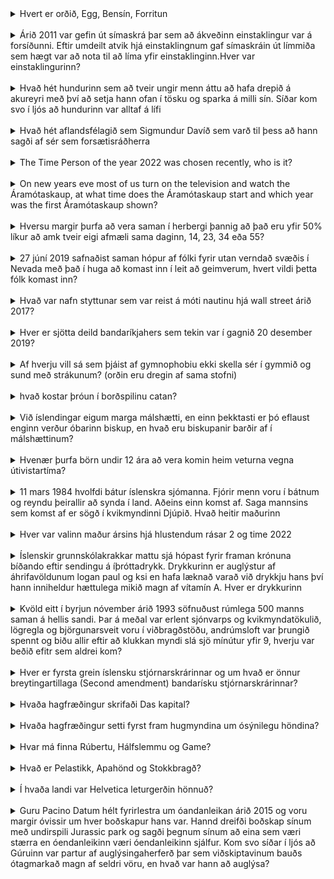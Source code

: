 
<details>
<summary>Hvert er orðið, Egg, Bensín, Forritun</summary>
Skel (Shell) Valdi
</details>
<br>  
<details>
<summary>Árið 2011 var gefin út símaskrá þar sem að ákveðinn einstaklingur var á forsíðunni. Eftir umdeilt atvik hjá einstaklingnum gaf símaskráin út límmiða sem hægt var að nota til að líma yfir einstaklinginn.Hver var einstaklingurinn?</summary>
Eigill Einarsson Valdi
</details>
  <br>
<details>
<summary>Hvað hét hundurinn sem að tveir ungir menn áttu að hafa drepið á akureyri með því að setja hann ofan í tösku og sparka á milli sín. Síðar kom svo í ljós að hundurinn var alltaf á lífi</summary>
Lúkas Valdi
</details>
<br> 

<details>
<summary>Hvað hét aflandsfélagið sem Sigmundur Davíð sem varð til þess að hann sagði af sér sem forsætisráðherra</summary>
Wintris Valdi
</details>
<br>

<details>
<summary>The Time Person of the year 2022 was chosen recently, who is it?</summary>
Volodimir Zelensky Valdi
</details>
<br>

<details>
<summary>On new years eve most of us turn on the television and watch the Áramótaskaup, at what time does the Áramótaskaup start and which year was the first Áramótaskaup shown?</summary>
1966 and 22:30 Valdi
</details>
<br>

<details>
<summary>Hversu margir þurfa að vera saman í herbergi þannig að það eru yfir 50% líkur að amk tveir eigi afmæli sama daginn, 14, 23, 34 eða 55?</summary>
23 Halli
</details>
<br>

<details>
<summary>27 júní 2019 safnaðist saman hópur af fólki fyrir utan verndað svæðis í Nevada með það í huga að komast inn í leit að geimverum, hvert vildi þetta fólk komast inn?</summary>
Area 51 Halli
</details>
<br>

<details>
<summary>Hvað var nafn styttunar sem var reist á móti nautinu hjá wall street árið 2017?</summary>
Fearless Girl Halli
</details>
<br>

<details>
<summary>Hver er sjötta deild bandaríkjahers sem tekin var í gagnið 20 desember 2019?</summary>
Space Force Halli
</details>
<br>

<details>
<summary>Af hverju vill sá sem þjáist af gymnophobiu ekki skella sér í gymmið og sund með strákunum? (orðin eru dregin af sama stofni)</summary>
Hræðsla við nekt (Eigin og annarra) Jói
</details>
<br>

<details>
<summary>hvað kostar þróun í borðspilinu catan?</summary>
Kind, Stein og Hey Halli
</details>
<br>

<details>
<summary>Við íslendingar eigum marga málshætti, en einn þekktasti er þó eflaust enginn verður óbarinn biskup, en hvað eru biskupanir barðir af í málshættinum?</summary>
Bókum Halli
</details>
<br>

<details>
<summary>Hvenær þurfa börn undir 12 ára að vera komin heim veturna vegna útivistartíma?</summary>
átta Halli
</details>
<br>

<details>
<summary>11 mars 1984 hvolfdi bátur íslenskra sjómanna. Fjórir menn voru í bátnum og reyndu þeirallir að synda í land. Aðeins einn komst af. Saga mannsins sem komst af er sögð í kvikmyndinni Djúpið. Hvað heitir maðurinn</summary>
Guðlaugur Friðriksson Halli
</details>
<br>

<details>
<summary>Hver var valinn maður ársins hjá hlustendum rásar 2 og time 2022</summary>
Haraldur þorleifsson, zelensky Halli
</details>
<br>

<details>
<summary>Íslenskir grunnskólakrakkar mattu sjá hópast fyrir framan krónuna bíðando eftir sendingu á íþróttadrykk. Drykkurinn er auglýstur af áhrifavöldunum logan paul og ksi en hafa læknað varað við drykkju hans því hann inniheldur hættulega mikið magn af vítamín A. Hver er drykkurinn</summary>
Prime Halli
</details>
<br>

<details>
<summary>Kvöld eitt í byrjun nóvember árið 1993 söfnuðust rúmlega 500 manns saman á hellis sandi. Þar á meðal var erlent sjónvarps og kvikmyndatökulið, lögregla og björgunarsveit voru í viðbragðstöðu, andrúmsloft var þrungið spennt og biðu allir eftir að klukkan myndi slá sjö mínútur yfir 9, hverju var beðið efitr sem aldrei kom?</summary>
Geimverum Halli
</details>
<br>

<details>
<summary>Hver er fyrsta grein íslensku stjórnarskrárinnar og um hvað er önnur breytingartillaga (Second amendment) bandarísku stjórnarskrárinnar?</summary>
Ísland er sjálfsjórnar ríki... réttur til byssuhalda Halli
</details>
<br>

<details>
<summary>Hvaða hagfræðingur skrifaði Das kapital?</summary>
Karl Marx Halli
</details>
<br>

<details>
<summary>Hvaða hagfræðingur setti fyrst fram hugmyndina um ósýnilegu höndina?</summary>
Adam Smith Halli
</details>
<br>

<details>
<summary>Hvar má finna Rúbertu, Hálfslemmu og Game?</summary>
Spilaleiknum Bridge Halli
</details>
<br>

<details>
<summary>Hvað er Pelastikk, Apahönd og Stokkbragð?</summary>
Hnútar Halli
</details>
<br>

<details>
<summary>Í hvaða landi var Helvetica leturgerðin hönnuð?</summary>
Sviss Sebastian og Hófí
</details>
<br>

<details>
<summary>Guru Pacino Datum hélt fyrirlestra um óandanleikan árið 2015 og voru margir óvissir um hver boðskapur hans var. Hannd dreifði boðskap sínum með undirspili Jurassic park og sagði þegnum sínum að eina sem væri stærra en óendanleikinn væri óendanleikinn sjálfur. Kom svo síðar í ljós að Gúruinn var partur af auglýsingaherferð þar sem viðskiptavinum bauðs ótagmarkað magn af seldri vöru, en hvað var hann að auglýsa?</summary>
Gagnamagn (Hringdu) Halli
</details>
<br>
